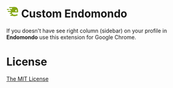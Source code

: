 # ![Image](https://raw.githubusercontent.com/piecioshka/custom-endomondo/master/icons/32x32.png) Custom Endomondo

If you doesn't have see right column (sidebar) on your profile in **Endomondo** use this extension for Google Chrome.

# License

[The MIT License][0]

[0]: http://piecioshka.mit-license.org/
